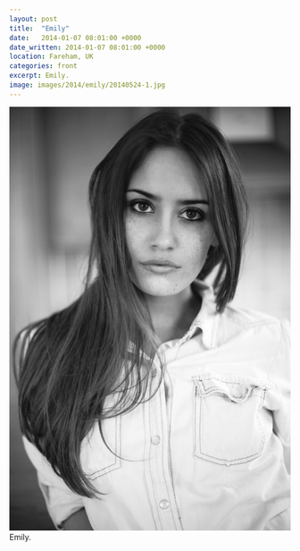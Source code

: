 ```yaml
---
layout: post
title:  "Emily"
date:   2014-01-07 08:01:00 +0000
date_written: 2014-01-07 08:01:00 +0000
location: Fareham, UK
categories: front
excerpt: Emily.
image: images/2014/emily/20140524-1.jpg
---
```

<img src='/images/2014/emily/20140524-1.jpg'/>
Emily.
